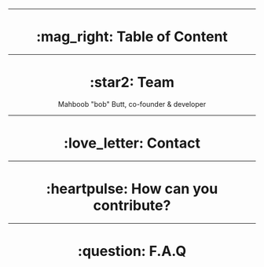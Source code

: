 <hr>
  <h1 align="center"> :mag_right: Table of Content  </h1>

<hr>
  <h1 align="center"> :star2: Team  </h1>
  <p align="center">
      Mahboob "bob" Butt, co-founder & developer      <br />
  </p>

<hr>
  <h1 align="center"> :love_letter: Contact  </h1>
  
<hr>
  <h1 align="center"> :heartpulse: How can you contribute?  </h1>
  
<hr>
  <h1 align="center"> :question: F.A.Q  </h1>
  
